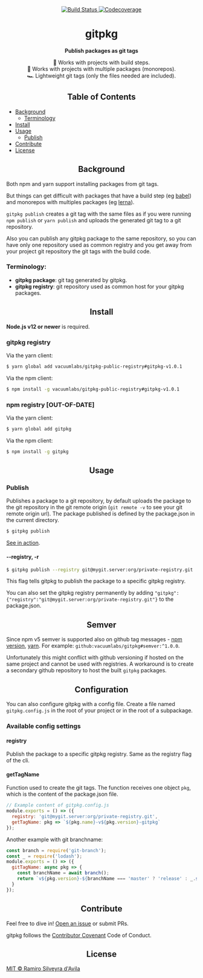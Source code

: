<div align="center">
  <a href="https://travis-ci.org/ramasilveyra/gitpkg?branch=master">
    <img src="https://travis-ci.org/ramasilveyra/gitpkg.svg?branch=master" alt="Build Status">
  </a>
  <a href="https://codecov.io/github/ramasilveyra/gitpkg?branch=master">
    <img src="https://img.shields.io/codecov/c/github/ramasilveyra/gitpkg.svg?branch=master" alt="Codecoverage">
  </a>
</div>

<h1 align="center">gitpkg</h1>

<p align="center"><b>Publish packages as git tags</b></p>
<p align="center">
🔧 Works with projects with build steps.<br />
👯 Works with projects with multiple packages (monorepos).<br />
🏎 Lightweight git tags (only the files needed are included).
</p>

<h2 align="center">Table of Contents</h2>

- [Background](#background)
  - [Terminology](#terminology)
- [Install](#install)
- [Usage](#usage)
  - [Publish](#publish)
- [Contribute](#contribute)
- [License](#license)

<h2 align="center">Background</h2>

Both npm and yarn support installing packages from git tags.

But things can get difficult with packages that have a build step (eg [babel](https://github.com/babel/babel)) and monorepos with multiples packages (eg [lerna](https://github.com/lerna/lerna)).

`gitpkg publish` creates a git tag with the same files as if you were running `npm publish` or `yarn publish` and uploads the generated git tag to a git repository.

Also you can publish any gitpkg package to the same repository, so you can have only one repository used as common registry and you get away from your project git repository the git tags with the build code.

### Terminology:

- **gitpkg package**: git tag generated by gitpkg.
- **gitpkg registry**: git repository used as common host for your gitpkg packages.

<h2 align="center">Install</h2>

**Node.js v12 or newer** is required.

### gitpkg registry

Via the yarn client:

```bash
$ yarn global add vacuumlabs/gitpkg-public-registry#gitpkg-v1.0.1
```

Via the npm client:

```bash
$ npm install -g vacuumlabs/gitpkg-public-registry#gitpkg-v1.0.1
```

### npm registry [OUT-OF-DATE]

Via the yarn client:

```bash
$ yarn global add gitpkg
```

Via the npm client:

```bash
$ npm install -g gitpkg
```

<h2 align="center">Usage</h2>

### Publish

Publishes a package to a git repository, by default uploads the package to the git repository in the git remote origin (`git remote -v` to see your git remote origin url). The package published is defined by the package.json in the current directory.

```bash
$ gitpkg publish
```

[See in action](https://user-images.githubusercontent.com/7464663/27548379-318b38f8-5a6f-11e7-978c-b5a2f6677e61.gif).

#### --registry, -r

```bash
$ gitpkg publish --registry git@mygit.server:org/private-registry.git
```

This flag tells gitpkg to publish the package to a specific gitpkg registry.

You can also set the gitpkg registry permanently by adding `"gitpkg":{"registry":"git@mygit.server:org/private-registry.git"}` to the package.json.

<h2 align="center">Semver</h2>

Since npm v5 semver is supported also on github tag messages - [npm version](https://github.com/npm/npm/releases/tag/v5.0.0), [yarn](https://github.com/yarnpkg/yarn/pull/5140). For example: `github:vacuumlabs/gitpkg#semver:^1.0.0`.

Unfortunately this might conflict with github versioning if hosted on the same project and cannot be used with registries. A workaround is to create a secondary github repository to host the built `gitpkg` packages.

<h2 align="center">Configuration</h2>

You can also configure gitpkg with a config file. Create a file named `gitpkg.config.js` in the root of your project or in the root of a subpackage.

### Available config settings

#### registry

Publish the package to a specific gitpkg registry. Same as the registry flag of the cli.

#### getTagName

Function used to create the git tags. The function receives one object `pkg`, which is the content of the package.json file.

```js
// Example content of gitpkg.config.js
module.exports = () => ({
  registry: 'git@mygit.server:org/private-registry.git',
  getTagName: pkg => `${pkg.name}-v${pkg.version}-gitpkg`
});
```

Another example with git branchname:

```js
const branch = require('git-branch');
const _ = require('lodash');
module.exports = () => ({
  gitTagName: async pkg => {
    const branchName = await branch();
    return `v${pkg.version}-${branchName === 'master' ? 'release' : _.snakeCase(branchName)}`;
  }
});
```

<h2 align="center">Contribute</h2>

Feel free to dive in! [Open an issue](https://github.com/vacuumlabs/gitpkg/issues/new) or submit PRs.

gitpkg follows the [Contributor Covenant](http://contributor-covenant.org/version/1/3/0/) Code of Conduct.

<h2 align="center">License</h2>

[MIT © Ramiro Silveyra d'Avila](LICENSE.md)
